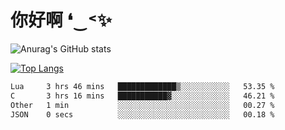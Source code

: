 # 你好啊 ❛‿˂✨

![Anurag's GitHub stats](https://github-readme-stats.vercel.app/api?username=ZombieFly&count_private=true&show_icons=true)

[![Top Langs](https://github-readme-stats.vercel.app/api/top-langs/?username=ZombieFly&layout=compact&count_private=true&hide=Ruby,makefile)](https://github.com/anuraghazra/github-readme-stats)

<!--START_SECTION:waka-->

```txt
Lua     3 hrs 46 mins   █████████████▒░░░░░░░░░░░   53.35 %
C       3 hrs 16 mins   ███████████▓░░░░░░░░░░░░░   46.21 %
Other   1 min           ░░░░░░░░░░░░░░░░░░░░░░░░░   00.27 %
JSON    0 secs          ░░░░░░░░░░░░░░░░░░░░░░░░░   00.18 %
```

<!--END_SECTION:waka-->
